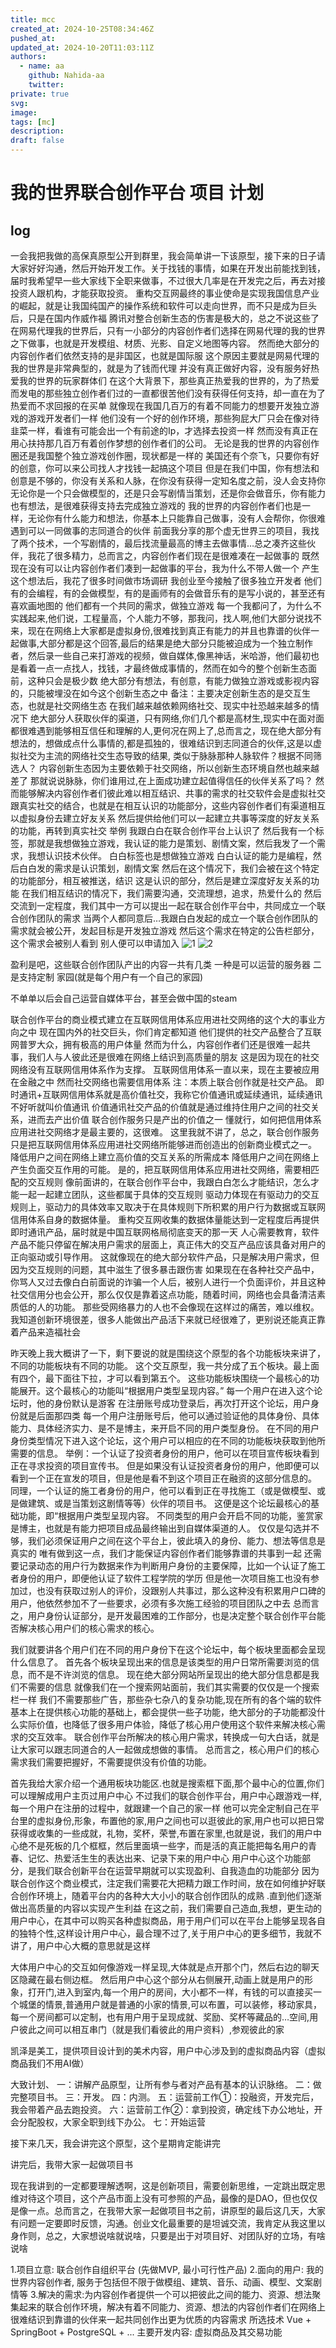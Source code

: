 ```yaml
---
title: mcc
created_at: 2024-10-25T08:34:46Z
pushed_at: 
updated_at: 2024-10-20T11:03:11Z
authors:
  - name: aa
    github: Nahida-aa
    twitter: 
private: true
svg: 
image: 
tags: [mc]
description: 
draft: false
---
```

# 我的世界联合创作平台 项目 计划

## log
一会我把我做的高保真原型公开到群里，我会简单讲一下该原型，接下来的日子请大家好好沟通，然后开始开发工作。关于找钱的事情，如果在开发出前能找到钱，届时我希望早一些大家线下全职来做事，不过很大几率是在开发完之后，再去对接投资人跟机构，才能获取投资。
重构交互网最终的事业使命是实现我国信息产业的崛起，就是让我国纯国产的操作系统和软件可以走向世界，而不只是成为巨头后，只是在国内作威作福
腾讯对整合创新生态的伤害是极大的，总之不说这些了
在网易代理我的世界后，只有一小部分的内容创作者们选择在网易代理的我的世界之下做事，也就是开发模组、材质、光影、自定义地图等内容。
然而绝大部分的内容创作者们依然支持的是非国区，也就是国际服
这个原因主要就是网易代理的我的世界是非常典型的，就是为了钱而代理
并没有真正做好内容，没有服务好热爱我的世界的玩家群体们
在这个大背景下，那些真正热爱我的世界的，为了热爱而发电的那些独立创作者们过的一直都很苦他们没有获得任何支持，却一直在为了热爱而不求回报的在买单
就像现在我国几百万的有着不同能力的想要开发独立游戏的游戏开发者们一样
他们没有一个好的创作环境，那些狗屁大厂只会在像对待韭菜一样，看谁有可能会出一个有前途的Ip，才选择去投资一样
然而没有真正在用心扶持那几百万有着创作梦想的创作者们的公司。
无论是我的世界的内容创作圈还是我国整个独立游戏创作圈，现状都是一样的
美国还有个奈飞，只要你有好的创意，你可以来公司找人才找钱一起搞这个项目
但是在我们中国，你有想法和创意是不够的，你没有关系和人脉，在你没有获得一定知名度之前，没人会支持你
无论你是一个只会做模型的，还是只会写剧情当策划，还是你会做音乐，你有能力也有想法，是很难获得支持去完成独立游戏的
我的世界的内容创作者们也是一样，无论你有什么能力和想法，你基本上只能靠自己做事，没有人会帮你，你很难遇到可以一同做事的志同道合的伙伴
前面我分享的那个虚无世界三的项目，我找了两个技术，一个写剧情的，最后找流量最高的博主去做事情…总之凑齐这些伙伴，我花了很多精力，总而言之，内容创作者们现在是很难凑在一起做事的
既然现在没有可以让内容创作者们凑到一起做事的平台，我为什么不带人做一个
产生这个想法后，我花了很多时间做市场调研
我创业至今接触了很多独立开发者
他们有的会编程，有的会做模型，有的是画师有的会做音乐有的是写小说的，甚至还有喜欢画地图的
他们都有一个共同的需求，做独立游戏
每一个我都问了，为什么不实践起来,他们说，工程量高，个人能力不够，那我问，找人啊,他们大部分说找不来，现在在网络上大家都是虚拟身份,很难找到真正有能力的并且也靠谱的伙伴一起做事,大部分都是这个回答,最后的结果是绝大部分只能被迫成为一个独立制作者，然后录一些自己来打游戏的视频，做自媒体,像黑神话，米哈游，他们最初也是看着一点一点找人，找钱，才最终做成事情的，然而在如今的整个创新生态面前，这种只会是极少数
绝大部分有想法，有创意，有能力做独立游戏或影视内容的，只能被埋没在如今这个创新生态之中
备注：主要决定创新生态的是交互生态，也就是社交网络生态
在我们越来越依赖网络社交、现实中社恐越来越多的情况下
绝大部分人获取伙伴的渠道，只有网络,你们几个都是高材生,现实中在面对面都很难遇到能够相互信任和理解的人,更何况在网上了,总而言之，现在绝大部分有想法的，想做成点什么事情的,都是孤独的，很难结识到志同道合的伙伴,这是以虚拟社交为主流的网络社交生态导致的结果,
类似于脉脉那种人脉软件？根据不同筛选人？
内容创新生态因为主要依赖于社交网络，所以创新生态环境自然也越来越差了
那就说说脉脉，你们谁用过,在上面成功建立起值得信任的伙伴关系了吗？
然而能够解决内容创作者们彼此难以相互结识、共事的需求的社交软件会是虚拟社交跟真实社交的结合，也就是在相互认识的功能部分，这些内容创作者们有渠道相互以虚拟身份去建立好友关系
然后提供给他们可以一起建立共事等深度的好友关系的功能，再转到真实社交
举例
我跟白白在联合创作平台上认识了
然后我有一个标签，那就是我想做独立游戏，我认证的能力是策划、剧情文案，然后我发了一个需求，我想认识技术伙伴。
白白标签也是想做独立游戏
白白认证的能力是编程，然后白白发的需求是认识策划，剧情文案
然后在这个情况下，我们会被在这个特定的功能部分，相互被推送，结识
这是认识的部分，然后是建立深度好友关系的功能
在我们相互结识的情况下，我们需要沟通，交流理想，追求，热爱什么的
然后交流到一定程度，我们其中一方可以提出一起在联合创作平台中，共同成立一个联合创作团队的需求
当两个人都同意后…我跟白白发起的成立一个联合创作团队的需求就会被公开，发起目标是开发独立游戏
然后这个需求在特定的公告栏部分，这个需求会被别人看到
别人便可以申请加入
![1](1.png)
![2](2.png)

盈利是吧，这些联合创作团队产出的内容一共有几类
一种是可以运营的服务器
二是支持定制 家园(就是每个用户有一个自己的家园)

不单单以后会自己运营自媒体平台，甚至会做中国的steam

联合创作平台的商业模式建立在互联网信用体系应用进社交网络的这个大的事业方向之中
现在国内外的社交巨头，你们肯定都知道
他们提供的社交产品整合了互联网普罗大众，拥有极高的用户体量
然而为什么，内容创作者们还是很难一起共事，我们人与人彼此还是很难在网络上结识到高质量的朋友
这是因为现在的社交网络没有互联网信用体系作为支撑。
互联网信用体系一直以来，现在主要被应用在金融之中
然而社交网络也需要信用体系
注：本质上联合创作就是社交产品。
即时通讯+互联网信用体系就是高价值社交，我称它价值通讯或延续通讯，延续通讯不好听就叫价值通讯
价值通讯社交产品的价值就是通过维持住用户之间的社交关系，进而去产出价值
联合创作服务只是产出的价值之一
懂就行，如何把信用体系应用进社交网络才是最主要的，这很难。
这里我就不讲了，总之，联合创作服务只是把互联网信用体系应用进社交网络所能够进而创造出的创新商业模式之一。
降低用户之间在网络上建立高价值的交互关系的所需成本
降低用户之间在网络上产生负面交互作用的可能。
是的，把互联网信用体系应用进社交网络，需要相匹配的交互规则
像前面讲的，在联合创作平台中，我跟白白怎么才能结识，怎么才能一起一起建立团队，这些都属于具体的交互规则
驱动力体现在有驱动力的交互规则上，驱动力的具体效率又取决于在具体规则下所积累的用户行为数据或互联网信用体系自身的数据体量。
重构交互网收集的数据体量能达到一定程度后再提供即时通讯产品，届时就是中国互联网格局彻底变天的那一天
人心需要教育，软件产品不能只停留在解决用户需求的层面上，真正伟大的交互产品应该具备对用户的正向驱动或引导作用。
这就像现在的绝大部分软件产品，只是解决用户需求，但因为交互规则的问题，其中滋生了很多暴击跟伤害
如果现在在各种社交产品中，你骂人又过去像白白前面说的诈骗一个人后，被别人进行一个负面评价，并且这种社交信用分也会公开，那么仅仅是靠着这点功能，随着时间，网络也会具备清洁素质低的人的功能。
那些受网络暴力的人也不会像现在这样过的痛苦，难以维权。
我知道创新环境很差，很多人能做出产品活下来就已经很难了，更别说还能真正靠着产品来造福社会

昨天晚上我大概讲了一下，剩下要说的就是围绕这个原型的各个功能板块来讲了，不同的功能板块有不同的功能。
这个交互原型，我一共分成了五个板块。最上面有四个，最下面往下拉，才可以看到第五个。
这些功能板块围绕一个最核心的功能展开。这个最核心的功能叫“根据用户类型呈现内容。”
每一个用户在进入这个论坛时，他的身份默认是游客
在注册账号成功登录后，再次打开这个论坛，用户身份就是后面那四类
每一个用户注册账号后，他可以通过验证他的具体身份、具体能力、具体经济实力、是不是博主，来开启不同的用户类型身份。
在不同的用户身份类型情况下进入这个论坛，这个用户可以相应的在不同的功能板块获取到他所需要的信息。
举例：一个认证了投资者身份的用户，他可以在项目宣传板块看到正在寻求投资的项目宣传书。
但是如果没有认证投资者身份的用户，他即便可以看到一个正在宣发的项目，但是他是看不到这个项目正在融资的这部分信息的。
同理，一个认证的施工者身份的用户，他可以看到正在寻找施工（或是做模型、或是做建筑、或是当策划这剧情等等）伙伴的项目书。
这便是这个论坛最核心的基础功能，即“根据用户类型呈现内容。
不同类型的用户会开启不同的功能，鉴赏家是博主，也就是有能力把项目成品最终输出到自媒体渠道的人。
仅仅是勾选并不够，我们必须保证用户之间在这个平台上，彼此填入的身份、能力、想法等信息是真实的
唯有做到这一点，我们才能保证内容创作者们能够靠谱的共事到一起
还需要记录动态的用户行为数据来作为判断用户身份的主要保障，比如一个认证了施工者身份的用户，即便他认证了软件工程学院的学历
但是他一次项目施工也没有参加过，也没有获取过别人的评价，没跟别人共事过，那么这种没有积累用户口碑的用户，他依然参加不了一些要求，必须有多次施工经验的项目团队之中去
总而言之，用户身份认证部分，是开发最困难的工作部分，也是决定整个联合创作平台能否解决核心用户们的核心需求的核心。

我们就要讲各个用户们在不同的用户身份下在这个论坛中，每个板块里面都会呈现什么信息了。
首先各个板块呈现出来的信息是该类型的用户日常所需要浏览的信息，而不是不许浏览的信息。
现在绝大部分网站所呈现出的绝大部分信息都是我们不需要的信息
就像我们在一个搜索网站面前，我们其实需要的仅仅是一个搜索栏一样
我们不需要那些广告，那些杂七杂八的复杂功能,现在所有的各个端的软件基本上在提供核心功能的基础上，都会提供一些子功能，绝大部分的子功能都没什么实际价值，也降低了很多用户体验，降低了核心用户使用这个软件来解决核心需求的交互效率。
联合创作平台所解决的核心用户需求，转换成一句大白话，就是让大家可以跟志同道合的人一起做成想做的事情。
总而言之，核心用户们的核心需求我们需要把握好，不需要提供没有价值的功能。

首先我给大家介绍一个通用板块功能区.也就是搜索框下面,那个最中心的位置,你们可以理解成用户主页过用户中心
不过我们的联合创作平台，用户中心跟游戏一样,每一个用户在注册的过程中，就跟建一个自己的家一样
他可以完全定制自己在平台里的虚拟身份,形象，布置他的家,用户之间也可以逛彼此的家,用户也可以把日常获得或收集的一些成就，礼物，奖杯，荣誉,布置在家里,也就是说，我们的用户中心绝不是死板的几个框框，然后里面填一些字，而是活的真正能把每名用户的青春、记忆、热爱活生生的表达出来、记录下来的用户中心
用户中心这个功能部分，是我们联合创新平台在运营早期就可以实现盈利、自我造血的功能部分
因为联合创作这个商业模式，注定我们需要花大把精力跟工作时间，放在如何维护好联合创作环境上，随着平台内的各种大大小小的联合创作团队的成熟 .直到他们逐渐做出高质量的内容以实现产生利益
在这之前，我们需要自己造血,我想，更生动的用户中心，在其中可以购买各种虚拟商品，用于用户们可以在平台上能够呈现各自的独特个性,这样设计用户中心，最合理不过了,关于用户中心的更多细节，我就不讲了，用户中心大概的意思就是这样

大体用户中心的交互如何像游戏一样呈现,大体就是点开那个门，然后右边的聊天区隐藏在最右侧边框。
然后用户中心这个部分从右侧展开,动画上就是用户的形象，打开门,进入到室内,每一个用户的房间，大小都不一样，有钱的可以直接买一个城堡的情景,普通用户就是普通的小家的情景,可以布置，可以装修，移动家具，每一个房间都可以定制，也有用户用于呈现成就、奖励、奖杯等藏品的…空间,用户彼此之间可以相互串门（就是我们看彼此的用户资料）,参观彼此的家

凯泽是美工，提供项目设计到的美术内容，用户中心涉及到的虚拟商品内容（虚拟商品我们不用AI做）

大致计划、
一：讲解产品原型，让所有参与者对产品有基本的认识脉络。
二：做完整项目书。
三：开发。
四：内测。
五：运营前工作①：投融资，开发完后，我会带着产品去跑投资。
六：运营前工作②：拿到投资，确定线下办公地址，开会分配股权，大家全职到线下办公。
七：开始运营

接下来几天，我会讲完这个原型，这个星期肯定能讲完

讲完后，我带大家一起做项目书

现在我讲到的一定都要理解透啊，这是创新项目，需要创新思维，一定跳出既定思维对待这个项目，这个产品市面上没有可参照的产品，最像的是DAO，但也仅仅是像一点。总而言之，在我带大家一起做项目书之前，讲原型的最后这几天，大家有问题一定要即时反馈，沟通。创业文化最重要的是坦诚交流，我肯定从我这里以身作则，总之，大家想说啥就说啥，只要是出于对项目好、对团队好的立场，有啥说啥

1.项目立意: 联合创作自组织平台 (先做MVP, 最小可行性产品)
2.面向的用户: 我的世界内容创作者, 服务于包括但不限于做模组、建筑、音乐、动画、模型、文案剧情等
3.解决的需求:为内容创作者提供一个可以把彼此之间的能力、资源、想法聚集起来的联合创作环境，解决有着不同能力、资源、想法的内容创作者们在网络上很难结识到靠谱的伙伴来一起共同创作出更为优质的内容需求
所选技术 Vue + SpringBoot + PostgreSQL + ...
主要开发内容: 虚拟商品及其交易功能